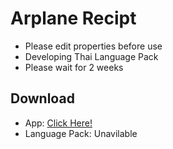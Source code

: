# Arplane Recipt
- Please edit properties before use
- Developing Thai Language Pack
- Please wait for 2 weeks
## Download 
- App: [Click Here!](https://chayapholsmile.github.io/arplane-recipt-app/thanksfordownload-app.html)
- Language Pack: Unavilable

